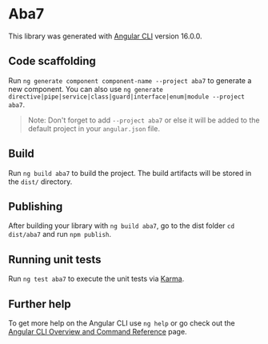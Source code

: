# Aba7

This library was generated with [Angular CLI](https://github.com/angular/angular-cli) version 16.0.0.

## Code scaffolding

Run `ng generate component component-name --project aba7` to generate a new component. You can also use `ng generate directive|pipe|service|class|guard|interface|enum|module --project aba7`.
> Note: Don't forget to add `--project aba7` or else it will be added to the default project in your `angular.json` file. 

## Build

Run `ng build aba7` to build the project. The build artifacts will be stored in the `dist/` directory.

## Publishing

After building your library with `ng build aba7`, go to the dist folder `cd dist/aba7` and run `npm publish`.

## Running unit tests

Run `ng test aba7` to execute the unit tests via [Karma](https://karma-runner.github.io).

## Further help

To get more help on the Angular CLI use `ng help` or go check out the [Angular CLI Overview and Command Reference](https://angular.io/cli) page.
